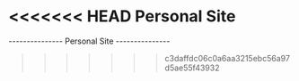 <<<<<<< HEAD
Personal Site
=======
--------------- Personal Site --------------- 
>>>>>>> c3daffdc06c0a6aa3215ebc56a97d5ae55f43932

